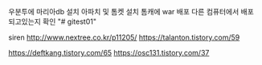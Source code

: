 우분투에 마리아db 설치 
        아파치 및 톰켓 설치
        톰캐에 war 배포
        다른 컴퓨터에서 배포 되고있는지 확인
"# gitest01" 


siren
http://www.nextree.co.kr/p11205/
https://talanton.tistory.com/59

https://deftkang.tistory.com/65
https://osc131.tistory.com/37

